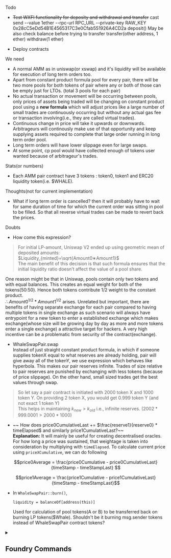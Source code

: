 Todo
- ~~Test WXFI functionality for deposity and withdrawal and transfer~~
cast send --value 1ether --rpc-url RPC_URL --private-key RAW_KEY 0x28cC5eDd54B1E4565317C3e0Cfab551926A4CD2a deposit()
May be also check balance before trying to transfer
transfer(other address, 1 ether)
withdraw(1 ether)

- Deploy contracts

We need
- A normal AMM as in uniswap(or xswap) and it's liquidity will be available for execution of long term orders too.
- Apart from constant product formula pool for every pair, there will be two more pools for both tokens of pair where any or both of those can be empty just for LTOs. (total 3 pools for each pair)
- No actual transaction or movement will be occurring between pools, only prices of assets being traded will be changing on constant product pool using a **new formula** which will adjust prices like a large number of small trades are continuously occurring but without any actual gas fee or transaction involving(i.e., they are called virtual trades).
- Continuous change in price will take it upwards or downwards. Arbitrageurs will continously make use of that opportunity and keep supplying assets required to complete that large order running in long term order pool.
- Long term orders will have lower slippage even for large swaps.
- At some point, cp pool would have collected enough of tokens user wanted because of arbitrageur's trades. 

Stats(or numbers)
- Each AMM pair contract have 3 tokens : token0, token1 and ERC20 liquidity token(i.e. $WHALE).

Thoughts(not for current implementation)
- What if long term order is cancelled? then it will probably have to wait for same duration of time for which the current order was sitting in pool to be filled. So that all reverse virtual trades can be made to revert back the prices.

Doubts
- How come this expression?
>For initial LP-amount, Uniswap V2 ended up using geometric mean of deposited amounts:  
$Liquidity_{minted}=\sqrt{Amount0∗Amount1}$  
​ The main benefit of this decision is that such formula ensures that the initial liquidity ratio doesn’t affect the value of a pool share.

One reason might be that in Uniswap, pools contain only two tokens and with equal balances. This creates an equal weight for both of the tokens(50:50). Hence both tokens contribute 1/2 weight to the constant product.  
$\therefore Amount0^{1/2} * Amount1^{1/2}$ arises.
Unrelated but important, there are benefits of having separate exchange for each pair compared to having multiple tokens in single exchange as such scenario will always have entrypoint for a new token to enter a established exchange which makes exchange(whose size will be growing day by day as more and more tokens enter a single exchange) a attractive target for hackers. A very high incentive can be a problematic from security of the contract(exchange). 

- WhaleSwapPair.swap  
Instead of just straight constant product formula, in which if someone supplies tokenX equal to what reserves are already holding, pair will give away all of the tokenY, we use expression which behaves like hyperbola. This makes our pair reserves infinite. Trades of size relative to pair reserves are punished by exchanging with less tokens (because of price slippage). On the other hand, small sized trades get the best values through swap.
>So let say a pair contract is initiated with 2000 token X and 1000 token Y.
On providing 2 token X, you would get 0.999 token Y (and not exact 1 token Y)  
This helps in maintaining $k_{new} > k_{old}$ i.e., infinite reserves. $(2002*999.0001 > 2000*1000)$

- ~~ How does price0CumulativeLast += $\frac{reserve1}{reserve0} * timeElapsed$ and similarly price1CumulativeLast?~~  
**Explanation:** It will mainly be useful for creating decentralised oracles. For how long a price was sustained, that weightage is taken into consideration by multiplying with `timeElapsed`. To calculate current price using `priceXCumulative`, we can do following 
```math
price0Average = \frac{price0Cumulative - price0CumulativeLast}{timeStamp - timeStampLast}    
```
```math
price1Average = \frac{price1Cumulative - price1CumulativeLast}{timeStamp - timeStampLast}
```

- In `WhaleSwapPair::burn()`, 
    ```
    liquidity = balanceOf[address(this)]
    ```
    Used for calculation of pool tokens(A or B) to be transferred back on burning LP tokens($Whale). Shouldn't be it burning msg.sender tokens instead of WhaleSwapPair contract tokens?

<details>
<summary><h2>Foundry Commands</h2></summary>
<p>


**Foundry is a blazing fast, portable and modular toolkit for Ethereum application development written in Rust.**

Foundry consists of:

-   **Forge**: Ethereum testing framework (like Truffle, Hardhat and DappTools).
-   **Cast**: Swiss army knife for interacting with EVM smart contracts, sending transactions and getting chain data.
-   **Anvil**: Local Ethereum node, akin to Ganache, Hardhat Network.
-   **Chisel**: Fast, utilitarian, and verbose solidity REPL.

## Documentation

https://book.getfoundry.sh/

## Usage

### Build

```shell
$ forge build
```

### Test

```shell
$ forge test
```

### Format

```shell
$ forge fmt
```

### Gas Snapshots

```shell
$ forge snapshot
```

### Anvil

```shell
$ anvil
```

### Deploy

```shell
$ forge script script/Counter.s.sol:CounterScript --rpc-url <your_rpc_url> --private-key <your_private_key>
```

### Cast

```shell
$ cast <subcommand>
```

### Help

```shell
$ forge --help
$ anvil --help
$ cast --help
```
</p>
</details>